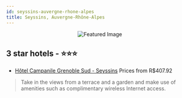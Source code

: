 ```yaml
---
id: seyssins-auvergne-rhone-alpes
title: Seyssins, Auvergne-Rhône-Alpes
---
```


<center><img src="https://i.travelapi.com/hotels/2000000/1160000/1150100/1150036/9d01bbd5_z.jpg" alt="Featured Image" /></center>


##  3 star hotels - ⭐️⭐️⭐️

-    [Hôtel Campanile Grenoble Sud - Seyssins](https://us.hurb.com/hotels/seyssins/hotel-campanile-grenoble-sud-seyssins-JNP-JP110545?cmp=18055) Prices from R$407.92
   > Take in the views from a terrace and a garden and make use of amenities such as complimentary wireless Internet access.
